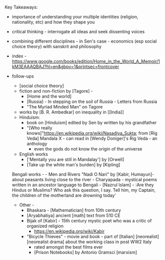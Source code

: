 Key Takeaways:
- importance of understanding your multiple identities (religion, nationality, etc) and how they shape you
- critical thinking - interrogate all ideas and seek dissenting voices
- combining different disciplines - in Sen's case - economics (esp social choice theory) with sanskrit and philosophy 
- index - https://www.google.com/books/edition/Home_in_the_World_A_Memoir/1kM3EAAAQBAJ?hl=en&gbpv=1&printsec=frontcover
- follow-ups
	- [social choice theory]
	- fiction and non-fiction by [Tagore] - 
		- [Home and the world]
		- [Russia] - In stepping on the soil of Russia - Letters from Russia 
		- "The Myriad Minded Man" on Tagore
	- works by [B. R. Ambedkar] on inequality in [[India]]
	- Hinduism:
		- book on [Hinduism] edited by Sen by written by his grandfather 
		- "[Who really knows]"https://en.wikipedia.org/wiki/Nasadiya_Sukta; from [Rig Veda] Mandala X - can read in [Wendy Doniger]'s Rig Veda - an anthology
			- even the gods do not know the origin of the universe 
	- English works
		- ['Mentally you are still in Mandalay'] by [Orwell]
		- [Take up the white man's burden] by [Kipling]
		 
	Bengali works - 
		- Men and Rivers "Nadi O Nari" by [Kabir, Humayun]- about peasants living close to the river
		- Charyapada - mystical poems written in an ancestor language to Bengali 
		- [Nazrul Islam] - :Are they Hindus or Muslims? Who ask this question, I say. Tell him, my Captain, the children of the motherland are drowning today’
		
	- Other -
		- Bhaskara - [Mathematician] from 10th century
		- [Aryabhatiya] ancient [math] text from 510 CE
		- Bijak of [Kabir] - 15th century mystic poet who was a critic of organized religion 
			- https://en.wikipedia.org/wiki/Kabir
		- "Bicycle Thieves" - movie and book - part of [Italian] [neorealist] [neorealist drama] about the working class in post WW2 Italy
			- rated amongst the best films ever 
			- [Prison Notebooks] by Antonio Gramsci [marxism]


